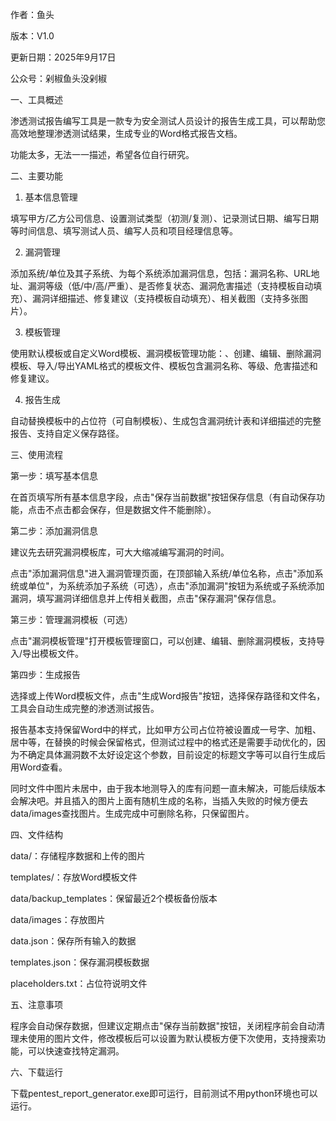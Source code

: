 作者：鱼头

版本：V1.0

更新日期：2025年9月17日

公众号：剁椒鱼头没剁椒


一、工具概述

渗透测试报告编写工具是一款专为安全测试人员设计的报告生成工具，可以帮助您高效地整理渗透测试结果，生成专业的Word格式报告文档。

功能太多，无法一一描述，希望各位自行研究。

  

二、主要功能

1. 基本信息管理

  填写甲方/乙方公司信息、设置测试类型（初测/复测）、记录测试日期、编写日期等时间信息、填写测试人员、编写人员和项目经理信息等。

2. 漏洞管理

  添加系统/单位及其子系统、为每个系统添加漏洞信息，包括：漏洞名称、URL地址、漏洞等级（低/中/高/严重）、是否修复状态、漏洞危害描述（支持模板自动填充）、漏洞详细描述、修复建议（支持模板自动填充）、相关截图（支持多张图片）。

3. 模板管理

  使用默认模板或自定义Word模板、漏洞模板管理功能：、创建、编辑、删除漏洞模板、导入/导出YAML格式的模板文件、模板包含漏洞名称、等级、危害描述和修复建议。

4. 报告生成

自动替换模板中的占位符（可自制模板）、生成包含漏洞统计表和详细描述的完整报告、支持自定义保存路径。

 

三、使用流程

  第一步：填写基本信息

  在首页填写所有基本信息字段，点击"保存当前数据"按钮保存信息（有自动保存功能，点击不点击都会保存，但是数据文件不能删除）。

第二步：添加漏洞信息

建议先去研究漏洞模板库，可大大缩减编写漏洞的时间。

点击"添加漏洞信息"进入漏洞管理页面，在顶部输入系统/单位名称，点击"添加系统或单位"，为系统添加子系统（可选），点击"添加漏洞"按钮为系统或子系统添加漏洞，填写漏洞详细信息并上传相关截图，点击"保存漏洞"保存信息。

  第三步：管理漏洞模板（可选）

  点击"漏洞模板管理"打开模板管理窗口，可以创建、编辑、删除漏洞模板，支持导入/导出模板文件。

  第四步：生成报告

选择或上传Word模板文件，点击"生成Word报告"按钮，选择保存路径和文件名，工具会自动生成完整的渗透测试报告。

报告基本支持保留Word中的样式，比如甲方公司占位符被设置成一号字、加粗、居中等，在替换的时候会保留格式，但测试过程中的格式还是需要手动优化的，因为不确定具体漏洞数不太好设定这个参数，目前设定的标题文字等可以自行生成后用Word查看。

同时文件中图片未居中，由于我本地测导入的库有问题一直未解决，可能后续版本会解决吧。并且插入的图片上面有随机生成的名称，当插入失败的时候方便去data/images查找图片。生成完成中可删除名称，只保留图片。

 

四、文件结构

data/：存储程序数据和上传的图片

templates/：存放Word模板文件

data/backup_templates：保留最近2个模板备份版本

data/images：存放图片

data.json：保存所有输入的数据

templates.json：保存漏洞模板数据

placeholders.txt：占位符说明文件

 

五、注意事项

程序会自动保存数据，但建议定期点击"保存当前数据"按钮，关闭程序前会自动清理未使用的图片文件，修改模板后可以设置为默认模板方便下次使用，支持搜索功能，可以快速查找特定漏洞。



六、下载运行

下载pentest_report_generator.exe即可运行，目前测试不用python环境也可以运行。
